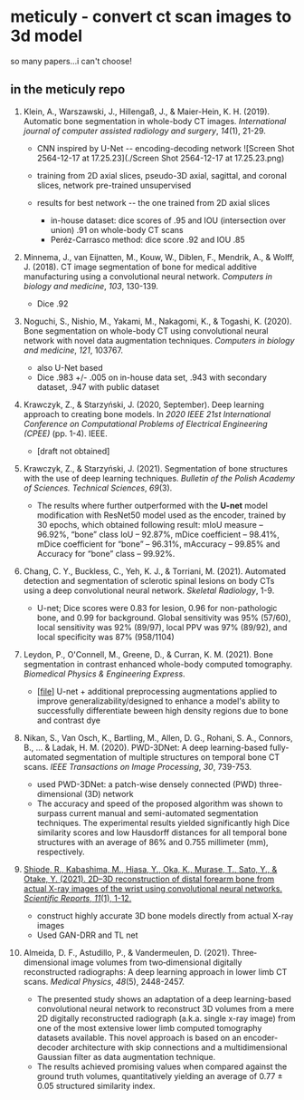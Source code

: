 # meticuly - convert ct scan images to 3d model

so many papers...i can't choose!

## in the meticuly repo

1. Klein, A., Warszawski, J., Hillengaß, J., & Maier-Hein, K. H. (2019). Automatic bone segmentation in whole-body CT images. *International journal of computer assisted radiology and surgery*, *14*(1), 21-29.

   - CNN inspired by U-Net -- encoding-decoding network ![Screen Shot 2564-12-17 at 17.25.23](./Screen Shot 2564-12-17 at 17.25.23.png)


   - training from 2D axial slices,  pseudo-3D axial, sagittal, and coronal slices, network pre-trained unsupervised
   - results for best network -- the one trained from 2D axial slices
     - in-house dataset: dice scores of .95 and IOU (intersection over union) .91 on whole-body CT scans 
     - Peréz-Carrasco method: dice score .92 and IOU .85

2. Minnema, J., van Eijnatten, M., Kouw, W., Diblen, F., Mendrik, A., & Wolff, J. (2018). CT image segmentation of bone for medical additive manufacturing using a convolutional neural network. *Computers in biology and medicine*, *103*, 130-139.

   - Dice .92

3. Noguchi, S., Nishio, M., Yakami, M., Nakagomi, K., & Togashi, K. (2020). Bone segmentation on whole-body CT using convolutional neural network with novel data augmentation techniques. *Computers in biology and medicine*, *121*, 103767.

   - also U-Net based
   - Dice .983 +/- .005 on in-house data set, .943 with secondary dataset, .947 with public dataset

4. Krawczyk, Z., & Starzyński, J. (2020, September). Deep learning approach to creating bone models. In *2020 IEEE 21st International Conference on Computational Problems of Electrical Engineering (CPEE)* (pp. 1-4). IEEE.

   - [draft not obtained]

5. Krawczyk, Z., & Starzyński, J. (2021). Segmentation of bone structures with the use of deep learning techniques. *Bulletin of the Polish Academy of Sciences. Technical Sciences*, *69*(3).

   - The results where further outperformed with the **U-net** model modification with ResNet50 model used as the encoder, trained by 30 epochs, which obtained following result: mIoU measure – 96.92%, “bone” class IoU – 92.87%, mDice coefficient – 98.41%, mDice coefficient for “bone” – 96.31%, mAccuracy – 99.85% and Accuracy for “bone” class – 99.92%.

6. Chang, C. Y., Buckless, C., Yeh, K. J., & Torriani, M. (2021). Automated detection and segmentation of sclerotic spinal lesions on body CTs using a deep convolutional neural network. *Skeletal Radiology*, 1-9.

   - U-net; Dice scores were 0.83 for lesion, 0.96 for non-pathologic bone, and 0.99 for background. Global sensitivity was 95% (57/60), local sensitivity was 92% (89/97), local PPV was 97% (89/92), and local specificity was 87% (958/1104)

7. Leydon, P., O'Connell, M., Greene, D., & Curran, K. M. (2021). Bone segmentation in contrast enhanced whole-body computed tomography. *Biomedical Physics & Engineering Express*.

   - [[file](https://arxiv.org/pdf/2008.05223.pdf)] U-net + additional preprocessing augmentations applied to improve generalizability/designed to enhance a model's ability to successfully differentiate beween high density regions due to bone and contrast dye

8. Nikan, S., Van Osch, K., Bartling, M., Allen, D. G., Rohani, S. A., Connors, B., ... & Ladak, H. M. (2020). PWD-3DNet: A deep learning-based fully-automated segmentation of multiple structures on temporal bone CT scans. *IEEE Transactions on Image Processing*, *30*, 739-753.

   - used PWD-3DNet: a patch-wise densely connected (PWD) three-dimensional (3D) network
   - The accuracy and speed of the proposed algorithm was shown to surpass current manual and semi-automated segmentation techniques. The experimental results yielded significantly high Dice similarity scores and low Hausdorff distances for all temporal bone structures with an average of 86% and 0.755 millimeter (mm), respectively.

9. [Shiode, R., Kabashima, M., Hiasa, Y., Oka, K., Murase, T., Sato, Y., & Otake, Y. (2021). 2D–3D reconstruction of distal forearm bone from actual X-ray images of the wrist using convolutional neural networks. *Scientific Reports*, *11*(1), 1-12.](https://www.nature.com/articles/s41598-021-94634-2)

   - construct highly accurate 3D bone models directly from actual X-ray images
   - Used GAN-DRR and TL net

10. Almeida, D. F., Astudillo, P., & Vandermeulen, D. (2021). Three‐dimensional image volumes from two‐dimensional digitally reconstructed radiographs: A deep learning approach in lower limb CT scans. *Medical Physics*, *48*(5), 2448-2457.

    - The presented study shows an adaptation of a deep learning-based convolutional neural network to reconstruct 3D volumes from a mere 2D digitally reconstructed radiograph (a.k.a. single x-ray image) from one of the most extensive lower limb computed tomography datasets available. This novel approach is based on an encoder-decoder architecture with skip connections and a multidimensional Gaussian filter as data augmentation technique.
    - The results achieved promising values when compared against the ground truth volumes, quantitatively yielding an average of 0.77 ± 0.05 structured similarity index.
